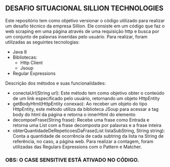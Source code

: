 ## DESAFIO SITUACIONAL SILLION TECHNOLOGIES

Este repositório tem como objetivo versionar o código utilizado para realizar um desafio técnico da empresa Sillion. Ele consiste em um código que faz o web scraping em uma página através de uma requisição http e busca por um conjunto de palavras inseridas pelo usuário. Para realizar, foram utilizadas as seguintes tecnologias:
- Java 8
- Bibliotecas:
  - Http Client
  - Jsoup
- Regular Expressions

Descrição dos métodos e suas funcionalidades:

- conectaUrl(String url): Este método tem como objetivo obter o conteúdo de um link especificado pelo usuário, retornando um objeto HttpEntity
- getBodyHtml(HttpEntity conexao): Ao receber um objeto do tipo HttpEntity, este método utiliza da biblioteca JSoup para acessar a tag body do html da página e retorna o innerHtml do elemento
- decompoeFrase(String frase): Recebe uma frase como Entrada e retorna uma List com a frase decomposta por palavras e a frase inteira
- obterQuantidadeDeRepeticoesDaFrase(List<String> listaSubString, String  string): Conta a quantidade de ocorrência de cada subtring da lista na String de referência, no caso, a página web. Para realizar a contagem, foram utilizadas das Regulars Expressions com o Pattern e Matcher.

### OBS: O CASE SENSITIVE ESTÁ ATIVADO NO CÓDIGO.
